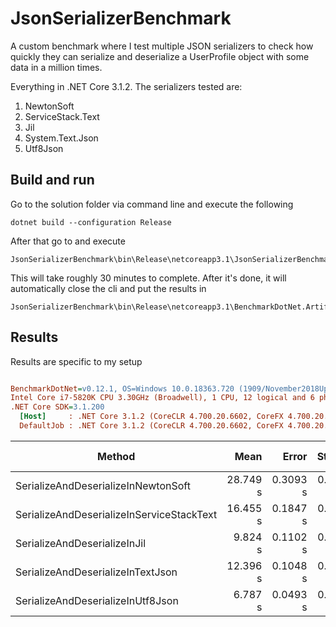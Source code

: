 # JsonSerializerBenchmark
A custom benchmark where I test multiple JSON serializers to check how quickly they can serialize and deserialize a UserProfile object with some data in a million times. 

Everything in .NET Core 3.1.2. The serializers tested are:

1. NewtonSoft
1. ServiceStack.Text
1. Jil
1. System.Text.Json
1. Utf8Json

## Build and run

Go to the solution folder via command line and execute the following

```
dotnet build --configuration Release
```

After that go to and execute

```
JsonSerializerBenchmark\bin\Release\netcoreapp3.1\JsonSerializerBenchmark.exe
```

This will take roughly 30 minutes to complete. After it's done, it will automatically close the cli and put the results in 

```
JsonSerializerBenchmark\bin\Release\netcoreapp3.1\BenchmarkDotNet.Artifacts\results
```

## Results

Results are specific to my setup

``` ini

BenchmarkDotNet=v0.12.1, OS=Windows 10.0.18363.720 (1909/November2018Update/19H2)
Intel Core i7-5820K CPU 3.30GHz (Broadwell), 1 CPU, 12 logical and 6 physical cores
.NET Core SDK=3.1.200
  [Host]     : .NET Core 3.1.2 (CoreCLR 4.700.20.6602, CoreFX 4.700.20.6702), X64 RyuJIT
  DefaultJob : .NET Core 3.1.2 (CoreCLR 4.700.20.6602, CoreFX 4.700.20.6702), X64 RyuJIT


```
|                                    Method |     Mean |    Error |   StdDev |      Min |      Max | Ratio | RatioSD |        Gen 0 |      Gen 1 | Gen 2 | Allocated |
|------------------------------------------ |---------:|---------:|---------:|---------:|---------:|------:|--------:|-------------:|-----------:|------:|----------:|
|       SerializeAndDeserializeInNewtonSoft | 28.749 s | 0.3093 s | 0.2893 s | 28.243 s | 29.062 s |  2.32 |    0.04 | 1571000.0000 | 29000.0000 |     - |  11.47 GB |
| SerializeAndDeserializeInServiceStackText | 16.455 s | 0.1847 s | 0.1728 s | 16.218 s | 16.736 s |  1.33 |    0.02 |  586000.0000 |  1000.0000 |     - |   4.28 GB |
|              SerializeAndDeserializeInJil |  9.824 s | 0.1102 s | 0.0977 s |  9.697 s | 10.054 s |  0.79 |    0.01 |  863000.0000 | 10000.0000 |     - |    6.3 GB |
|         SerializeAndDeserializeInTextJson | 12.396 s | 0.1048 s | 0.0875 s | 12.220 s | 12.546 s |  1.00 |    0.00 |  488000.0000 |  3000.0000 |     - |   3.57 GB |
|         SerializeAndDeserializeInUtf8Json |  6.787 s | 0.0493 s | 0.0437 s |  6.729 s |  6.880 s |  0.55 |    0.00 |  247000.0000 |          - |     - |   1.81 GB |
